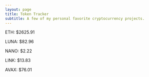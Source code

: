 ```yaml
---
layout: page
title: Token Tracker
subtitle: A few of my personal favorite cryptocurrency projects.
---
```


<!--BEGINCRYPTOINPUT-->
ETH: $2625.91

LUNA: $82.96

NANO: $2.22

LINK: $13.83

AVAX: $76.01

<!--ENDCRYPTOINPUT-->
